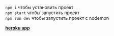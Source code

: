 ```npm i``` чтобы установить проект <br/>
```npm start``` чтобы запустить проект <br/>
```npm run dev``` чтобы запустить проект с nodemon <br/>

<a href="https://lukinasargy-ejs.herokuapp.com/"><b>heroku app</b></a>
